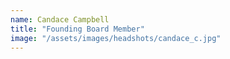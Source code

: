 ```yaml
---
name: Candace Campbell
title: "Founding Board Member"
image: "/assets/images/headshots/candace_c.jpg"
---
```

